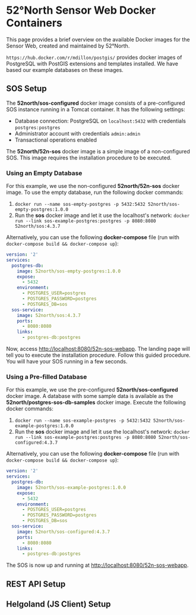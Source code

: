 # 52°North Sensor Web Docker Containers

This page provides a brief overview on the available Docker images for
the Sensor Web, created and maintained by 52°North.

`https://hub.docker.com/r/mdillon/postgis/` provides docker images of
PostgreSQL with PostGIS extensions and templates installed. We have based
our example databases on these images.

## SOS Setup

The **52north/sos-configured** docker image consists of a pre-configured
SOS instance running in a Tomcat container. It has the following settings:

* Database connection: PostgreSQL on `localhost:5432` with credentials
`postgres:postgres`
* Administrator account with credentials `admin:admin`
* Transactional operations enabled

The **52north/52n-sos** docker image is a simple image of a non-configured SOS.
This image requires the installation procedure to be executed.

### Using an Empty Database

For this example, we use the non-configured **52north/52n-sos** docker image.
To use the empty database, run the following docker commands:

1. `docker run --name sos-empty-postgres -p 5432:5432 52north/sos-empty-postgres:1.0.0`
1. Run the **sos** docker image and let it use the localhost's network:
`docker run --link sos-example-postgres:postgres -p 8080:8080 52north/sos:4.3.7`

Alternatively, you can use the following **docker-compose** file (run with
`docker-compose build && docker-compose up`):

```yml
version: '2'
services:
  postgres-db:
    image: 52north/sos-empty-postgres:1.0.0
    expose:
      - 5432
    environment:
      - POSTGRES_USER=postgres
      - POSTGRES_PASSWORD=postgres
      - POSTGRES_DB=sos
  sos-service:
    image: 52north/sos:4.3.7
    ports:
      - 8080:8080
    links:
      - postgres-db:postgres
```


Now, access [http://localhost:8080/52n-sos-webapp](http://localhost:8080/52n-sos-webapp).
The landing page will tell you to execute the installation procedure. Follow this
guided procedure. You will have your SOS running in a few seconds.

### Using a Pre-filled Database

For this example, we use the pre-configured **52north/sos-configured** docker image.
A database with some sample data is available as the **52north/postgres-sos-db-samples**
docker image. Execute the following docker commands:

1. `docker run --name sos-example-postgres -p 5432:5432 52north/sos-example-postgres:1.0.0`
1. Run the **sos** docker image and let it use the localhost's network:
`docker run --link sos-example-postgres:postgres -p 8080:8080 52north/sos-configured:4.3.7`


Alternatively, you can use the following **docker-compose** file (run with
`docker-compose build && docker-compose up`):

```yml
version: '2'
services:
  postgres-db:
    image: 52north/sos-example-postgres:1.0.0
    expose:
      - 5432
    environment:
      - POSTGRES_USER=postgres
      - POSTGRES_PASSWORD=postgres
      - POSTGRES_DB=sos
  sos-service:
    image: 52north/sos-configured:4.3.7
    ports:
      - 8080:8080
    links:
      - postgres-db:postgres
```

The SOS is now up and running at [http://localhost:8080/52n-sos-webapp](http://localhost:8080/52n-sos-webapp).

## REST API Setup

## Helgoland (JS Client) Setup

